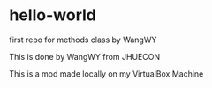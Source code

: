 # hello-world
first repo for methods class by WangWY

This is done by WangWY from JHUECON

This is a mod made locally on my VirtualBox Machine
